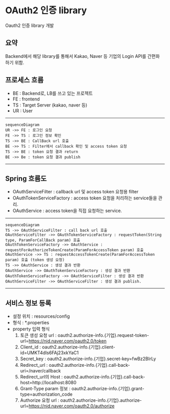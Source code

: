 # OAuth2 인증 library


Oauth2 인증 library 개발

## 요약
Backend에서 해당 library를 통해서 Kakao, Naver 등 기업의 Login API를 간편화 하기 위함.

## 프로세스 흐름
* BE : Backend로, LB를 쓰고 있는 프로젝트
* FE : frontend
* TS : Target Server (kakao, naver 등)
* UR : User

***
```mermaid
sequenceDiagram
UR ->> FE : 로그인 요청
FE ->> TS : 로그인 정보 확인
TS ->> BE : CallBack url 호출
BE ->> TS : Filter에서 callback 확인 및 access token 요청
TS ->> BE : token 요청 결과 return
BE ->> Be : token 요청 결과 publish

```
***

## Spring 흐름도
* OAuthServiceFilter : callback url 및 access token 요청용 filter
* OAuthTokenServiceFactory : access token 요청을 처리하는 service들을 관리.
* OAuthService : access token을 직접 요청하는 service.

***
```mermaid
sequenceDiagram
TS ->> OAuthServiceFilter : call back url 호출
OAuthServiceFilter ->> OAuthTokenServiceFactory : requestToken(String type, ParamForCallBack param) 호출
OAuthTokenServiceFactory ->> OAuthService : requestForAuthorizeTokenCreate(ParamForAccessToken param) 호출
OAuthService ->> TS : requestAccessTokenCreate(ParamForAccessToken param) 호출 (token 생성 요청)
TS ->> OAuthService : 생성 결과 반환
OAuthService ->> OAuthTokenServiceFactory : 생성 결과 반환
OAuthTokenServiceFactory ->> OAuthServiceFilter : 생성 결과 반환
OAuthServiceFilter ->> OAuthServiceFilter : 생성 결과 publish.

```
***

## 서비스 정보 등록
* 설정 위치 : resources/config
* 형식 : *.properties
* property 입력 형식
    1. 토큰 생성 요청 url : oauth2.authorize-info.{기업}.request-token-url=https://nid.naver.com/oauth2.0/token
    2. Client_id : oauth2.authorize-info.{기업}.client-id=UMKT4dIs6FAj23xkYaC1
    3. Secret_key : oauth2.authorize-info.{기업}.secret-key=fwBz2BIrLy
    4. Redirect_url : oauth2.authorize-info.{기업}.call-back-uri=/naver/callback
    5. Redirect_url의 Host : oauth2.authorize-info.{기업}.call-back-host=http://localhost:8080
    6. Grant-Type param 정보 : oauth2.authorize-info.{기업}.grant-type=authorization_code
    7. Authorize 요청 url : oauth2.authorize-info.{기업}.authorize-url=https://nid.naver.com/oauth2.0/authorize


